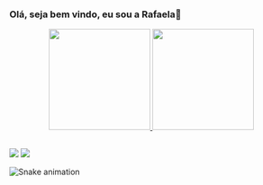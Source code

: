### Olá, seja bem vindo, eu sou a Rafaela👋
<div align="center">
  <a href="https://github.com/RafaelaTerra">
  <img height="180em" src="https://github-readme-stats.vercel.app/api?username=RafaelaTerra&show_icons=true&theme=dracula&include_all_commits=true&count_private=true"/>
  <img height="180em" src="https://github-readme-stats.vercel.app/api/top-langs/?username=RafaelaTerra&layout=compact&langs_count=7&theme=dracula"/>
</div>

  ##
 
<div> 
  <a href="https://instagram.com/rafaela_mterra" target="_blank"><img src="https://img.shields.io/badge/-Instagram-%23E4405F?style=for-the-badge&logo=instagram&logoColor=white" target="_blank"></a>
  <a href="https://www.linkedin.com/in/rafaela-monteiro-18444514b" target="_blank"><img src="https://img.shields.io/badge/-LinkedIn-%230077B5?style=for-the-badge&logo=linkedin&logoColor=white" target="_blank"></a> 
 
  ![Snake animation](https://github.com/RafaelaTerra/RafaelaTerra/blob/output/github-contribution-grid-snake.svg)
 
</div>
